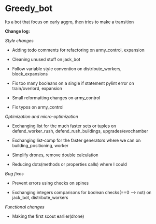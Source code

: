 # Greedy_bot

Its a bot that focus on early aggro, then tries to make a transition

**Change log:**

_Style changes_

- Adding todo comments for refactoring on army_control, expansion

- Cleaning unused stuff on jack_bot

- Follow variable style convention on distribute_workers, block_expansions

- Fix too many booleans on a single if statement pylint error on train/overlord, expansion

- Small reformatting changes on army_control

- Fix typos on army_control

_Optimization and micro-optimization_ 

- Exchanging list for the much faster sets or tuples on defend_worker_rush, defend_rush_buildings,
 upgrades/evochamber
  
- Exchanging list-comp for the faster generators where we can on building_positioning, worker
 
- Simplify drones, remove double calculation

- Reducing dots(methods or properties calls) where I could 

 _Bug fixes_
 
 - Prevent errors using checks on spines
 
 - Exchanging integers comparisons for boolean checks(==0 --> not) on jack_bot, distribute_workers
 
_Functional changes_

- Making the first scout earlier(drone)

